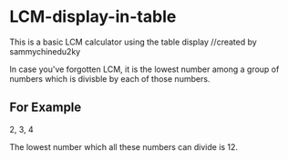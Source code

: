 # LCM-display-in-table

This is a basic LCM calculator using the table display
//created by sammychinedu2ky

In case you've forgotten LCM, it is the lowest number among a group of numbers which is divisble by each of those numbers.

## For Example

2, 3, 4

The lowest number which all these numbers can divide is 12.
